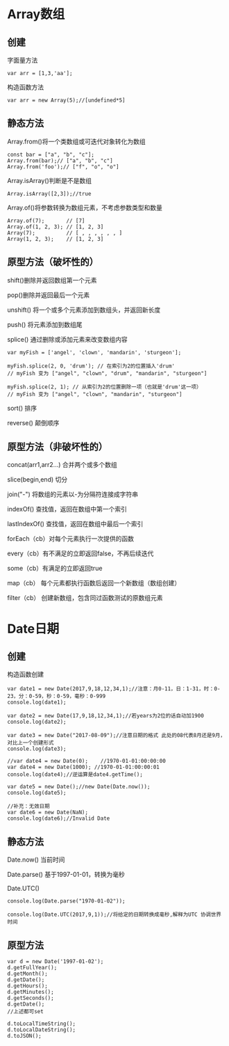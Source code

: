 # Array数组

## 创建
字面量方法

```
var arr = [1,3,'aa'];
```
构造函数方法

```
var arr = new Array(5);//[undefined*5]
```
## 静态方法
Array.from()将一个类数组或可迭代对象转化为数组

```
const bar = ["a", "b", "c"];
Array.from(bar);// ["a", "b", "c"]
Array.from('foo');// ["f", "o", "o"]

```
Array.isArray()判断是不是数组

```
Array.isArray([2,3]);//true
```
Array.of()将参数转换为数组元素，不考虑参数类型和数量

```
Array.of(7);       // [7]
Array.of(1, 2, 3); // [1, 2, 3]
Array(7);          // [ , , , , , , ]
Array(1, 2, 3);    // [1, 2, 3]
```
## 原型方法（破坏性的）
shift()删除并返回数组第一个元素

pop()删除并返回最后一个元素

unshift() 将一个或多个元素添加到数组头，并返回新长度

push() 将元素添加到数组尾

splice() 通过删除或添加元素来改变数组内容

```
var myFish = ['angel', 'clown', 'mandarin', 'sturgeon'];

myFish.splice(2, 0, 'drum'); // 在索引为2的位置插入'drum'
// myFish 变为 ["angel", "clown", "drum", "mandarin", "sturgeon"]

myFish.splice(2, 1); // 从索引为2的位置删除一项（也就是'drum'这一项）
// myFish 变为 ["angel", "clown", "mandarin", "sturgeon"]
```
sort() 排序

reverse() 颠倒顺序

## 原型方法（非破坏性的）

concat(arr1,arr2...) 合并两个或多个数组

slice(begin,end) 切分

join("-") 将数组的元素以-为分隔符连接成字符串

indexOf() 查找值，返回在数组中第一个索引

lastIndexOf() 查找值，返回在数组中最后一个索引

forEach（cb）对每个元素执行一次提供的函数

every（cb）有不满足的立即返回false，不再后续迭代

some（cb）有满足的立即返回true

map（cb） 每个元素都执行函数后返回一个新数组（数组创建）

filter（cb） 创建新数组，包含同过函数测试的原数组元素

# Date日期
## 创建
构造函数创建

```
var date1 = new Date(2017,9,18,12,34,1);//注意：月0-11，日：1-31，时：0-23，分：0-59，秒：0-59，毫秒：0-999
console.log(date1);

var date2 = new Date(17,9,18,12,34,1);//若years为2位的话自动加1900
console.log(date2);

var date3 = new Date("2017-08-09");//注意日期的格式 此处的08代表8月还是9月，对比上一个创建形式
console.log(date3);

//var date4 = new Date(0);    //1970-01-01:00:00:00
var date4 = new Date(1000); //1970-01-01:00:00:01
console.log(date4);//逆运算是date4.getTime();

var date5 = new Date();//new Date(Date.now());
console.log(date5);

//补充：无效日期
var date6 = new Date(NaN);
console.log(date6);//Invalid Date
```
## 静态方法
Date.now() 当前时间

Date.parse() 基于1997-01-01，转换为毫秒

Date.UTC() 


```
console.log(Date.parse("1970-01-02"));

console.log(Date.UTC(2017,9,1));//将给定的日期转换成毫秒,解释为UTC 协调世界时间
```
## 原型方法

```
var d = new Date('1997-01-02');
d.getFullYear();
d.getMonth();
d.getDate();
d.getHours();
d.getMinutes();
d.getSeconds();
d.getDate();
//上述都可set

d.toLocalTimeString();
d.toLocalDateString();
d.toJSON();

```



























